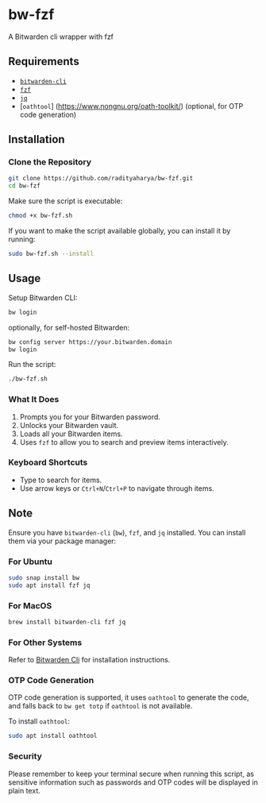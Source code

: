 # bw-fzf

A Bitwarden cli wrapper with fzf

## Requirements

- [`bitwarden-cli`](https://github.com/bitwarden/clients/tree/main/apps/cli)
- [`fzf`](https://github.com/junegunn/fzf)
- [`jq`](https://github.com/jqlang/jq)
- [`oathtool`] (https://www.nongnu.org/oath-toolkit/) (optional, for OTP code generation)

## Installation

### Clone the Repository

```sh
git clone https://github.com/radityaharya/bw-fzf.git
cd bw-fzf
```

Make sure the script is executable:

```sh
chmod +x bw-fzf.sh
```

If you want to make the script available globally, you can install it by running:

```sh
sudo bw-fzf.sh --install
```

## Usage

Setup Bitwarden CLI:
```sh
bw login
```

optionally, for self-hosted Bitwarden:
```sh
bw config server https://your.bitwarden.domain
bw login
```

Run the script:

```sh
./bw-fzf.sh
```

### What It Does

1. Prompts you for your Bitwarden password.
2. Unlocks your Bitwarden vault.
3. Loads all your Bitwarden items.
4. Uses `fzf` to allow you to search and preview items interactively.

### Keyboard Shortcuts

- Type to search for items.
- Use arrow keys or `Ctrl+N`/`Ctrl+P` to navigate through items.

## Note

Ensure you have `bitwarden-cli` (`bw`), `fzf`, and `jq` installed. You can install them via your package manager:

### For Ubuntu

```sh
sudo snap install bw
sudo apt install fzf jq
```

### For MacOS

```sh
brew install bitwarden-cli fzf jq
```

### For Other Systems

Refer to [Bitwarden Cli](https://github.com/bitwarden/clients/tree/main/apps/cli) for installation instructions.

### OTP Code Generation
OTP code generation is supported, it uses `oathtool` to generate the code, and falls back to `bw get totp` if `oathtool` is not available.

To install `oathtool`:
```sh
sudo apt install oathtool
```

### Security

Please remember to keep your terminal secure when running this script, as sensitive information such as passwords and OTP codes will be displayed in plain text.
